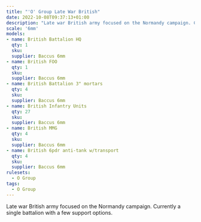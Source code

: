 ```yaml
---
title: "'O' Group Late War British"
date: 2022-10-08T09:37:13+01:00
description: "Late war British army focused on the Normandy campaign. Currently a single battalion with a few support options."
scale: '6mm'
models:
- name: British Battalion HQ
  qty: 1
  sku: 
  supplier: Baccus 6mm
- name: British FOO
  qty: 1
  sku: 
  supplier: Baccus 6mm
- name: British Battalion 3" mortars
  qty: 4
  sku: 
  supplier: Baccus 6mm
- name: British Infantry Units
  qty: 27
  sku: 
  supplier: Baccus 6mm
- name: British MMG
  qty: 4
  sku: 
  supplier: Baccus 6mm
- name: British 6pdr anti-tank w/transport
  qty: 4
  sku: 
  supplier: Baccus 6mm
rulesets:
  - O Group
tags:
  - O Group
---
```


Late war British army focused on the Normandy campaign. Currently a single battalion with a few support options.
